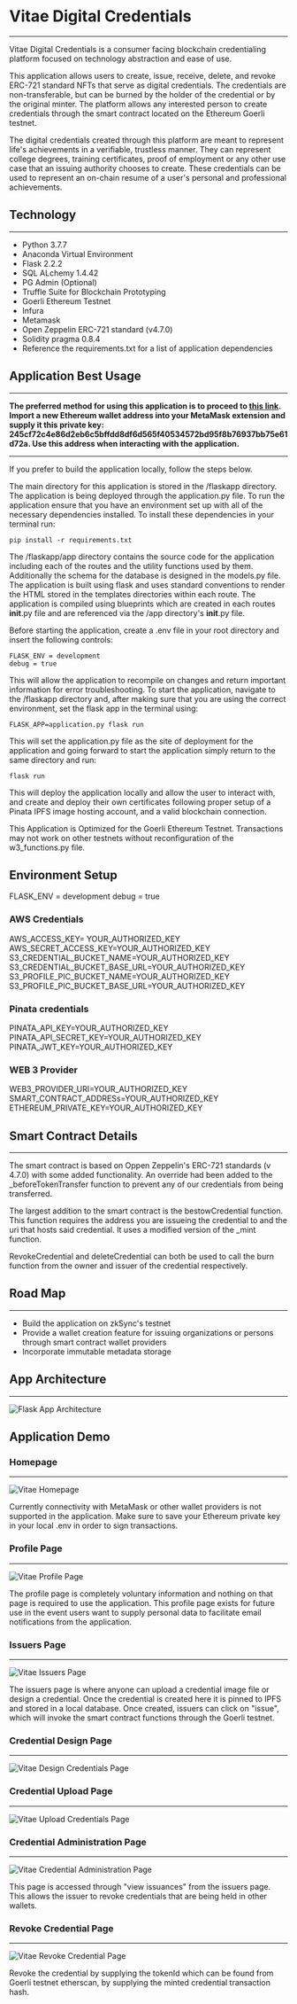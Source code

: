 # Vitae Digital Credentials

---

Vitae Digital Credentials is a consumer facing blockchain credentialing platform focused on technology abstraction and ease of use.

This application allows users to create, issue, receive, delete, and revoke ERC-721 standard NFTs that serve as digital credentials. The credentials are non-transferable, but can be burned by the holder of the credential or by the original minter. The platform allows any interested person to create credentials through the smart contract located on the Ethereum Goerli testnet.

The digital credentials created through this platform are meant to represent life's achievements in a verifiable, trustless manner. They can represent college degrees, training certificates, proof of employment or any other use case that an issuing authority chooses to create. These credentials can be used to represent an on-chain resume of a user's personal and professional achievements.

## Technology

---

- Python 3.7.7
- Anaconda Virtual Environment
- Flask 2.2.2
- SQL ALchemy 1.4.42
- PG Admin (Optional)
- Truffle Suite for Blockchain Prototyping
- Goerli Ethereum Testnet
- Infura
- Metamask
- Open Zeppelin ERC-721 standard (v4.7.0)
- Solidity pragma 0.8.4
- Reference the requirements.txt for a list of application dependencies

## Application Best Usage

---

**The preferred method for using this application is to proceed to [this link](https://blockchaincredentials.herokuapp.com/). Import a new Ethereum wallet address into your MetaMask extension and supply it this private key: 245cf72c4e86d2eb6c5bffdd8df6d565f40534572bd95f8b76937bb75e61d72a. Use this address when interacting with the application.**

---

If you prefer to build the application locally, follow the steps below.

The main directory for this application is stored in the /flaskapp directory. The application is being deployed through the application.py file. To run the application ensure that you have an environment set up with all of the necessary dependencies installed. To install these dependencies in your terminal run:

```
pip install -r requirements.txt
```

The /flaskapp/app directory contains the source code for the application including each of the routes and the utility functions used by them. Additionally the schema for the database is designed in the models.py file. The application is built using flask and uses standard conventions to render the HTML stored in the templates directories within each route.
The application is compiled using blueprints which are created in each routes **init**.py file and are referenced via the /app directory's **init**.py file.

Before starting the application, create a .env file in your root directory and insert the following controls:

```
FLASK_ENV = development
debug = true
```

This will allow the application to recompile on changes and return important information for error troubleshooting.
To start the application, navigate to the /flaskapp directory and, after making sure that you are using the correct environment, set the flask app in the terminal using:

```
FLASK_APP=application.py flask run
```

This will set the application.py file as the site of deployment for the application and going forward to start the application simply return to the same directory and run:

```
flask run
```

This will deploy the application locally and allow the user to interact with, and create and deploy their own certificates following proper setup of a Pinata IPFS image hosting account, and a valid blockchain connection.

This Application is Optimized for the Goerli Ethereum Testnet. Transactions may not work on other testnets without reconfiguration of the w3_functions.py file.

## Environment Setup

FLASK_ENV = development
debug = true

### AWS Credentials

AWS_ACCESS_KEY= YOUR_AUTHORIZED_KEY
AWS_SECRET_ACCESS_KEY=YOUR_AUTHORIZED_KEY
S3_CREDENTIAL_BUCKET_NAME=YOUR_AUTHORIZED_KEY
S3_CREDENTIAL_BUCKET_BASE_URL=YOUR_AUTHORIZED_KEY
S3_PROFILE_PIC_BUCKET_NAME=YOUR_AUTHORIZED_KEY
S3_PROFILE_PIC_BUCKET_BASE_URL=YOUR_AUTHORIZED_KEY

### Pinata credentials

PINATA_API_KEY=YOUR_AUTHORIZED_KEY
PINATA_API_SECRET_KEY=YOUR_AUTHORIZED_KEY
PINATA_JWT_KEY=YOUR_AUTHORIZED_KEY

### WEB 3 Provider

WEB3_PROVIDER_URI=YOUR_AUTHORIZED_KEY
SMART_CONTRACT_ADDRESs=YOUR_AUTHORIZED_KEY
ETHEREUM_PRIVATE_KEY=YOUR_AUTHORIZED_KEY

## Smart Contract Details

---

The smart contract is based on Oppen Zeppelin's ERC-721 standards (v 4.7.0) with some added functionality. An override had been added to the \_beforeTokenTransfer function to prevent any of our credentials from being transferred.

The largest addition to the smart contract is the bestowCredential function. This function requires the address you are issueing the credential to and the uri that hosts said credential. It uses a modified version of the \_mint function.

RevokeCredential and deleteCredential can both be used to call the burn function from the owner and issuer of the credential respectively.

## Road Map

---

- Build the application on zkSync's testnet
- Provide a wallet creation feature for issuing organizations or persons through smart contract wallet providers
- Incorporate immutable metadata storage

## App Architecture

---

![Flask App Architecture](https://github.com/rrmangum/blockchain_credentials/blob/main/flaskapp/app/static/images/VDC_architecure.png?raw=true)

## Application Demo

### Homepage

---

![Vitae Homepage](./images/main_page.png)

Currently connectivity with MetaMask or other wallet providers is not supported in the application. Make sure to save your Ethereum private key in your local .env in order to sign transactions.

### Profile Page

---

![Vitae Profile Page](./images/users_profile.png)

The profile page is completely voluntary information and nothing on that page is required to use the application. This profile page exists for future use in the event users want to supply personal data to facilitate email notifications from the application.

### Issuers Page

---

![Vitae Issuers Page](./images/issuers_page.png)

The issuers page is where anyone can upload a credential image file or design a credential. Once the credential is created here it is pinned to IPFS and stored in a local database. Once created, issuers can click on "issue", which will invoke the smart contract functions through the Goerli testnet.

### Credential Design Page

---

![Vitae Design Credentials Page](./images/design_credential.png)

### Credential Upload Page

---

![Vitae Upload Credentials Page](./images/upload_credential.png)

### Credential Administration Page

---

![Vitae Credential Administration Page](./images/credential_administration.png)

This page is accessed through "view issuances" from the issuers page. This allows the issuer to revoke credentials that are being held in other wallets.

### Revoke Credential Page

---

![Vitae Revoke Credential Page](./images/revoke_credential.png)

Revoke the credential by supplying the tokenId which can be found from Goerli testnet etherscan, by supplying the minted credential transaction hash.
